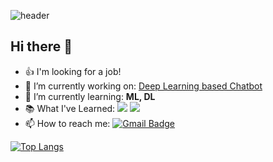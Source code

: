 ![header](https://capsule-render.vercel.app/api?type=wave&color=auto&height=300&section=header&text=Yeseon%20Son&fontSize=90)
<br><h2 align="left">Hi there 👋</h2>

- 👍 I'm looking for a job!
- 🔭 I’m currently working on: [Deep Learning based Chatbot](https://github.com/yeseonson/chatbot-heroes)
- 🌱 I’m currently learning: **ML, DL**
- 📚 What I've Learned: <img src="https://img.shields.io/badge/Python-3766AB?style=flat-square&logo=Python&logoColor=white"/> <img src="https://img.shields.io/badge/R-276DC3?style=flat-square&logo=R&logoColor=white"/>
- 📫 How to reach me: [![Gmail Badge](https://img.shields.io/badge/Gmail-d14836?style=flat-square&logo=Gmail&logoColor=white&link=mailto:ysson96@gmail.com)](mailto:ysson96@gmail.com)

[![Top Langs](https://github-readme-stats.vercel.app/api/top-langs/?username=yeseonson)](https://github.com/anuraghazra/github-readme-stats)
